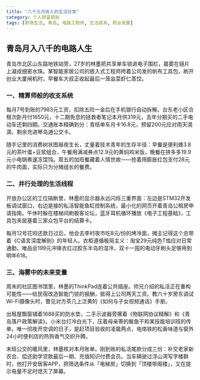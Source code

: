 ```yaml
---
title: "八千元月收入的生活日常"
category: 个人财富规划
tags: [职场生活, 青岛, 电路工程师, 生活成本, 职业发展]
---
```

## 青岛月入八千的电路人生

青岛市北区山东路地铁站旁，27岁的林墨把共享单车锁进电子围栏，晨雾在镜片上凝成细密水珠。某智能家居公司的嵌入式工程师挎着公司发的帆布工具包，刷开创业大厦闸机时，早餐车大叔正收起最后一笼韭菜虾仁蒸饺。

### 一、精算师般的收支系统
每月7号到账的7983元工资，扣除五险一金后在手机银行自动拆解。台东老小区合租次卧月付1650元，十二期免息的拯救者笔记本月供319元，去年分期买的二手电动车还剩四期。交通账本精确到分：青桔单车月卡16.8元，预留200元应对雨天滴滴，剩余充进琴岛通公交卡。

随手记里的消费树状图昼夜生长，丈量着技术青年的生存半径：早餐是便利蜂3.8元的茶叶蛋+豆浆组合，午餐用满减券点12.9元的黄焖鸡米饭，晚餐在拼多多19.9元小电锅煮速冻馄饨。周五的加班餐藏着人情世故——抢着用膨胀红包支付28元的牛肉面，实际只为分摊组长的餐费。

### 二、并行处理的生活线程
开放办公区的工位隔断里，林墨的显示器永远闪烁三重界面：左边是STM32开发板调试窗口，右边是接的私活智能鱼缸控制系统，最小化的网页开着青岛公租房申请指南。午休时躲在楼梯间刷极客论坛，蓝牙耳机循环播放《电子工程基础》，工具包夹层塞着三家众包平台的结算卡。

每月12号花呗还款日过后，他会去李村夜市吃8元/份的烤冷面，摊主记得这个总带着《C语言深度解剖》的年轻人。衣柜遵循极简主义：淘宝29元纯色T恤应对日常通勤，唯品会199元冲锋衣扛过胶东半岛的湿冷，双十一囤的电动牙刷头足够用到明年618。

### 三、海雾中的未来变量
周末的社区图书馆里，林墨的ThinkPad连着公共插座。师兄介绍的私活正在重构可能性——给民宿改造智能门锁的报酬，抵得上公司两天工资。教六十岁房东调试Wi-Fi摄像头时，瞥见对方茶几上泛黄的《如何与子女视频通话》手册。

出租屋飘窗铺着1688买的防水垫，二手示波器旁摞着《物联网协议精解》和《青岛落户政策解读》。小米台灯冷白光下，压着母亲寄的鲅鱼干和某技能培训班的传单。唯一彻夜开空调的日子，是赶项目验收的凌晨两点，电烙铁的松香味道与窗外24小时便利店的热狗香气交织升腾。

末班公交的暖风里，林墨核对本月账单。刚到账的私活尾款分成三份：补交老家新农合、偿还助学贷款最后一期、充值知识付费会员。当车辆驶过浮山湾写字楼群时，他打开安居客APP，把筛选条件从「电梯房」切换到「顶楼带阁楼」，又在提示电量不足时熄灭了屏幕。